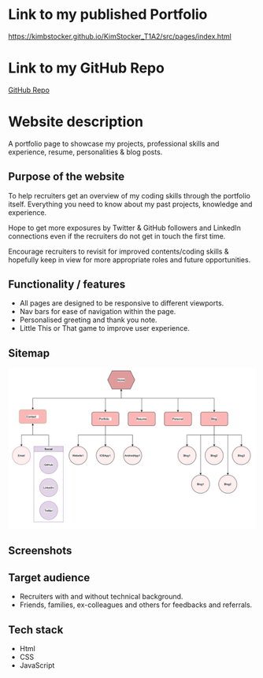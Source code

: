 # Link to my published Portfolio

https://kimbstocker.github.io/KimStocker_T1A2/src/pages/index.html

# Link to my GitHub Repo

[GitHub Repo](https://github.com/kimbstocker/KimStocker_T1A2)

# Website description

A portfolio page to showcase my projects, professional skills and experience, resume, personalities & blog posts. 

## Purpose of the website

To help recruiters get an overview of my coding skills through the portfolio itself. Everything you need to know about my past projects, knowledge and experience. 

Hope to get more exposures by Twitter & GitHub followers and LinkedIn connections even if the recruiters do not get in touch the first time. 

Encourage recruiters to revisit for improved contents/coding skills & hopefully keep in view for more appropriate roles and future opportunities.

## Functionality / features

- All pages are designed to be responsive to different viewports.
- Nav bars for ease of navigation within the page.
- Personalised greeting and thank you note.
- Little This or That game to improve user experience.

## Sitemap

![Site map](docs/Sitemap.png "Sitemap")

## Screenshots



## Target audience

- Recruiters with and without technical background.
- Friends, families, ex-colleagues and others for feedbacks and referrals.

## Tech stack 

- Html
- CSS
- JavaScript
